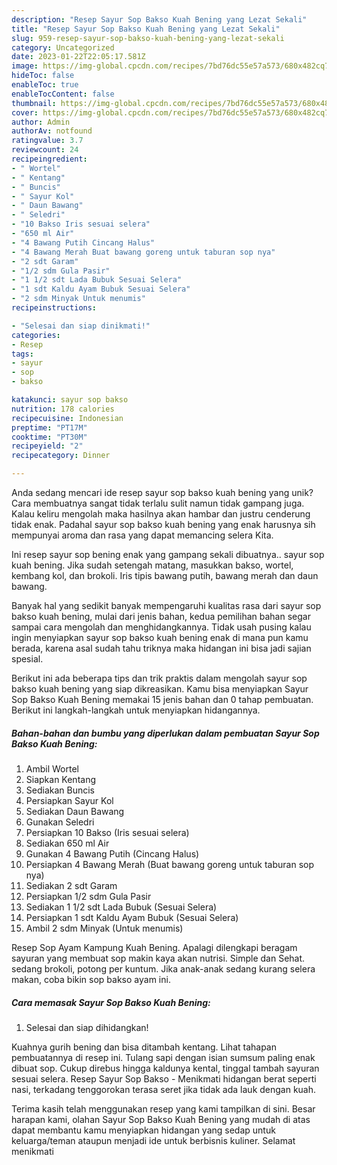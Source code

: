 ```yaml
---
description: "Resep Sayur Sop Bakso Kuah Bening yang Lezat Sekali"
title: "Resep Sayur Sop Bakso Kuah Bening yang Lezat Sekali"
slug: 959-resep-sayur-sop-bakso-kuah-bening-yang-lezat-sekali
category: Uncategorized
date: 2023-01-22T22:05:17.581Z
image: https://img-global.cpcdn.com/recipes/7bd76dc55e57a573/680x482cq70/sayur-sop-bakso-kuah-bening-foto-resep-utama.jpg
hideToc: false
enableToc: true
enableTocContent: false
thumbnail: https://img-global.cpcdn.com/recipes/7bd76dc55e57a573/680x482cq70/sayur-sop-bakso-kuah-bening-foto-resep-utama.jpg
cover: https://img-global.cpcdn.com/recipes/7bd76dc55e57a573/680x482cq70/sayur-sop-bakso-kuah-bening-foto-resep-utama.jpg
author: Admin
authorAv: notfound
ratingvalue: 3.7
reviewcount: 24
recipeingredient:
- " Wortel"
- " Kentang"
- " Buncis"
- " Sayur Kol"
- " Daun Bawang"
- " Seledri"
- "10 Bakso Iris sesuai selera"
- "650 ml Air"
- "4 Bawang Putih Cincang Halus"
- "4 Bawang Merah Buat bawang goreng untuk taburan sop nya"
- "2 sdt Garam"
- "1/2 sdm Gula Pasir"
- "1 1/2 sdt Lada Bubuk Sesuai Selera"
- "1 sdt Kaldu Ayam Bubuk Sesuai Selera"
- "2 sdm Minyak Untuk menumis"
recipeinstructions:

- "Selesai dan siap dinikmati!"
categories:
- Resep
tags:
- sayur
- sop
- bakso

katakunci: sayur sop bakso 
nutrition: 178 calories
recipecuisine: Indonesian
preptime: "PT17M"
cooktime: "PT30M"
recipeyield: "2"
recipecategory: Dinner

---
```





Anda sedang mencari ide resep sayur sop bakso kuah bening yang unik? Cara membuatnya sangat tidak terlalu sulit namun tidak gampang juga. Kalau keliru mengolah maka hasilnya akan hambar dan justru cenderung tidak enak. Padahal sayur sop bakso kuah bening yang enak harusnya sih mempunyai aroma dan rasa yang dapat memancing selera Kita.





Ini resep sayur sop bening enak yang gampang sekali dibuatnya.. sayur sop kuah bening. Jika sudah setengah matang, masukkan bakso, wortel, kembang kol, dan brokoli. Iris tipis bawang putih, bawang merah dan daun bawang.

Banyak hal yang sedikit banyak mempengaruhi kualitas rasa dari sayur sop bakso kuah bening, mulai dari jenis bahan, kedua pemilihan bahan segar sampai cara mengolah dan menghidangkannya. Tidak usah pusing kalau ingin menyiapkan sayur sop bakso kuah bening enak di mana pun kamu berada, karena asal sudah tahu triknya maka hidangan ini bisa jadi sajian spesial.






Berikut ini ada beberapa tips dan trik praktis dalam mengolah sayur sop bakso kuah bening yang siap dikreasikan. Kamu bisa menyiapkan Sayur Sop Bakso Kuah Bening memakai 15 jenis bahan dan 0 tahap pembuatan. Berikut ini langkah-langkah untuk menyiapkan hidangannya.

<!--inarticleads1-->

##### Bahan-bahan dan bumbu yang diperlukan dalam pembuatan Sayur Sop Bakso Kuah Bening:

1. Ambil  Wortel
1. Siapkan  Kentang
1. Sediakan  Buncis
1. Persiapkan  Sayur Kol
1. Sediakan  Daun Bawang
1. Gunakan  Seledri
1. Persiapkan 10 Bakso (Iris sesuai selera)
1. Sediakan 650 ml Air
1. Gunakan 4 Bawang Putih (Cincang Halus)
1. Persiapkan 4 Bawang Merah (Buat bawang goreng untuk taburan sop nya)
1. Sediakan 2 sdt Garam
1. Persiapkan 1/2 sdm Gula Pasir
1. Sediakan 1 1/2 sdt Lada Bubuk (Sesuai Selera)
1. Persiapkan 1 sdt Kaldu Ayam Bubuk (Sesuai Selera)
1. Ambil 2 sdm Minyak (Untuk menumis)


Resep Sop Ayam Kampung Kuah Bening. Apalagi dilengkapi beragam sayuran yang membuat sop makin kaya akan nutrisi. Simple dan Sehat. sedang brokoli, potong per kuntum. Jika anak-anak sedang kurang selera makan, coba bikin sop bakso ayam ini. 

<!--inarticleads2-->

##### Cara memasak Sayur Sop Bakso Kuah Bening:


1. Selesai dan siap dihidangkan!

Kuahnya gurih bening dan bisa ditambah kentang. Lihat tahapan pembuatannya di resep ini. Tulang sapi dengan isian sumsum paling enak dibuat sop. Cukup direbus hingga kaldunya kental, tinggal tambah sayuran sesuai selera. Resep Sayur Sop Bakso - Menikmati hidangan berat seperti nasi, terkadang tenggorokan terasa seret jika tidak ada lauk dengan kuah. 

Terima kasih telah menggunakan resep yang kami tampilkan di sini. Besar harapan kami, olahan Sayur Sop Bakso Kuah Bening yang mudah di atas dapat membantu kamu menyiapkan hidangan yang sedap untuk keluarga/teman ataupun menjadi ide untuk berbisnis kuliner. Selamat menikmati
